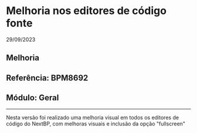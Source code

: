 # Melhoria nos editores de código fonte
29/09/2023
## Melhoria
## Referência: BPM8692
## Módulo: Geral
***

Nesta versão foi realizado uma melhoria visual em todos os editores de código do NextBP, com melhoras visuais e inclusão da opção "fullscreen"